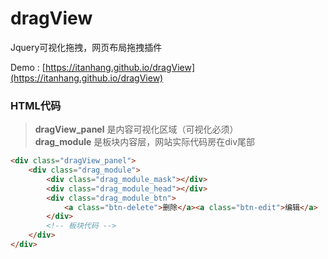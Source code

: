# dragView
Jquery可视化拖拽，网页布局拖拽插件

Demo : [https://itanhang.github.io/dragView](https://itanhang.github.io/dragView)

### HTML代码
> **dragView_panel** 是内容可视化区域（可视化必须）  
> **drag_module** 是板块内容层，网站实际代码房在div尾部
``` html
<div class="dragView_panel">
    <div class="drag_module">
        <div class="drag_module_mask"></div>
        <div class="drag_module_head"></div>
        <div class="drag_module_btn">
            <a class="btn-delete">删除</a><a class="btn-edit">编辑</a>
        </div>
        <!-- 板块代码 -->
    </div>
</div>
```